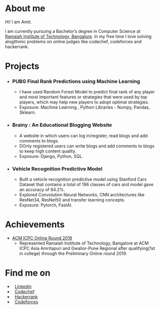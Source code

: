# About me
Hi! I am Amit.

I am currently pursuing a Bachelor’s degree in Computer Science at [Ramaiah Institute of Technology, Bangalore](http://www.msrit.edu/). In my free time I love solving alogithmic problems on online judges like codechef, codeforces and hackerrank.

#  Projects

* ### PUBG Final Rank Predictions using Machine Learning
  * I have used  Random Forest Model to predict final rank of any player and most important features or strategies that were
    used by top players, which may help new players to adopt optimal strategies.
  * Exposure: Machine Learning , Python Libraries - Numpy, Pandas, Sklearn.
   
* ### Brainy : An Educational Blogging Website 
  * A website in which users can log in/register, read blogs and add comments to blogs.
  * DOnly registered users can write blogs and add comments to blogs to keep high content quality.
  * Exposure: Django, Python, SQL.
  
* ### Vehicle Recognition Predictive Model 
  * Built a vehicle recognition predictive model using Stanford Cars Dataset that contains a total of 196 classes of cars and model gave an accuracy of 84.2%.
  * Explored Convolution Neural Networks, CNN architectures like ResNet34, ResNet50 and transfer learning concepts.
  * Exposure: Pytorch, FastAI.
  
#  Achievements
 * [ACM ICPC Online Round 2019](https://www.codechef.com/public/rankings/ICPCIN19)
    * Represented Ramaiah Institute of Technology, Bangalore at ACM ICPC Asia Amritapuri
    and Gwalior-Pune Regional after qualifying(1st in college) through the Preliminary Online round 2019. 
    
#  Find me on

* &nbsp; [Linkedin](https://www.linkedin.com/in/amitdu6ey/)
* &nbsp; [Codechef](https://www.codechef.com/users/amitdu6ey)
* &nbsp; [Hackerrank](https://www.hackerrank.com/amitdu6ey)
* &nbsp; [Codeforces](https://codeforces.com/profile/amitdu6ey)
